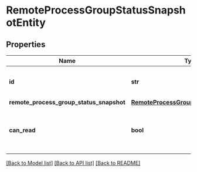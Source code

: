 # RemoteProcessGroupStatusSnapshotEntity

## Properties
Name | Type | Description | Notes
------------ | ------------- | ------------- | -------------
**id** | **str** | The id of the remote process group. | [optional] 
**remote_process_group_status_snapshot** | [**RemoteProcessGroupStatusSnapshotDTO**](RemoteProcessGroupStatusSnapshotDTO.md) |  | [optional] 
**can_read** | **bool** | Indicates whether the user can read a given resource. | [optional] 

[[Back to Model list]](../README.md#documentation-for-models) [[Back to API list]](../README.md#documentation-for-api-endpoints) [[Back to README]](../README.md)



